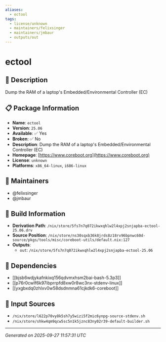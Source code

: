 ```yaml
---
aliases:
  - ectool
tags:
  - license/unknown
  - maintainers/felixsinger
  - maintainers/jmbaur
  - outputs/out
---
```


# ectool

## 📝 Description

Dump the RAM of a laptop's Embedded/Environmental Controller (EC)

## 📋 Package Information

- **Name**: `ectool`
- **Version**: `25.06`
- **Available**: ✅ Yes
- **Broken**: ✅ No
- **Description**: Dump the RAM of a laptop's Embedded/Environmental Controller (EC)
- **Homepage**: [https://www.coreboot.org](https://www.coreboot.org)
- **License**: `unknown`
- **Platforms**: `x86_64-linux`, `i686-linux`
## 👥 Maintainers

- @felixsinger
- @jmbaur


## 🔧 Build Information

- **Derivation Path**: `/nix/store/5fs7n7q072ikwxqhlw2l4xpj2snjapba-ectool-25.06.drv`
- **Source Position**: `/nix/store/ns30sqxb36k8jrds8z18rv96bpnwc60d-source/pkgs/tools/misc/coreboot-utils/default.nix:127`
- **Outputs**:
  - `out`:  `/nix/store/5fs7n7q072ikwxqhlw2l4xpj2snjapba-ectool-25.06`

## 🔗 Dependencies

- [[bjsb6wdjykafnkixq156qdvmxhsm2bai-bash-5.3p3]]
- [[p76r0cwlf6k97ibprrpfd8xw0r8wc3nx-stdenv-linux]]
- [[yxgbxdq0zhlxv0w58dsdnmna61cjkdk6-coreboot]]

## 📁 Input Sources

- `/nix/store/l622p70vy8k5sh7y5wizi5f2mic6ynpg-source-stdenv.sh`
- `/nix/store/shkw4qm9qcw5sc5n1k5jznc83ny02r39-default-builder.sh`

---
*Generated on 2025-09-27 11:57:31 UTC*
